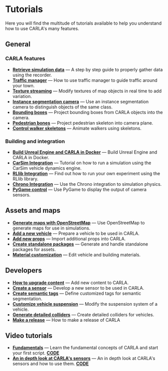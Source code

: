 # Tutorials

Here you will find the multitude of tutorials available to help you understand how to use CARLA's many features.

## General

### CARLA features

* [__Retrieve simulation data__](tuto_G_retrieve_data.md) — A step by step guide to properly gather data using the recorder.
* [__Traffic manager__](tuto_G_traffic_manager.md) — How to use traffic manager to guide traffic around your town.
* [__Texture streaming__](tuto_G_texture_streaming.md) — Modify textures of map objects in real time to add variation.
* [__Instance segmentation camera__](tuto_G_instance_segmentation_sensor.md) — Use an instance segmentation camera to distinguish objects of the same class.
* [__Bounding boxes__](tuto_G_bounding_boxes.md) — Project bounding boxes from CARLA objects into the camera.
* [__Pedestrian bones__](tuto_G_pedestrian_bones.md) — Project pedestrian skeleton into camera plane.
* [__Control walker skeletons__](tuto_G_control_walker_skeletons.md) — Animate walkers using skeletons.

### Building and integration

* [__Build Unreal Engine and CARLA in Docker__](build_docker_unreal.md) — Build Unreal Engine and CARLA in Docker.
* [__CarSim Integration__](tuto_G_carsim_integration.md) — Tutorial on how to run a simulation using the CarSim vehicle dynamics engine.
* [__RLlib Integration__](tuto_G_rllib_integration.md) — Find out how to run your own experiment using the RLlib library.
* [__Chrono Integration__](tuto_G_chrono.md) — Use the Chrono integration to simulation physics.
* [__PyGame control__](tuto_G_pygame.md) — Use PyGame to display the output of camera sensors.

## Assets and maps

* [__Generate maps with OpenStreetMap__](tuto_G_openstreetmap.md) — Use OpenStreetMap to generate maps for use in simulations.
* [__Add a new vehicle__](tuto_A_add_vehicle.md) — Prepare a vehicle to be used in CARLA.
* [__Add new props__](tuto_A_add_props.md) — Import additional props into CARLA.
* [__Create standalone packages__](tuto_A_create_standalone.md) — Generate and handle standalone packages for assets.
* [__Material customization__](tuto_A_material_customization.md) — Edit vehicle and building materials.

## Developers

* [__How to upgrade content__](tuto_D_contribute_assets.md) — Add new content to CARLA.
* [__Create a sensor__](tuto_D_create_sensor.md) — Develop a new sensor to be used in CARLA.
* [__Create semantic tags__](tuto_D_create_semantic_tags.md) — Define customized tags for semantic segmentation.
* [__Customize vehicle suspension__](tuto_D_customize_vehicle_suspension.md) — Modify the suspension system of a vehicle.
* [__Generate detailed colliders__](tuto_D_generate_colliders.md) — Create detailed colliders for vehicles.
* [__Make a release__](tuto_D_make_release.md) — How to make a release of CARLA

## Video tutorials

* [__Fundamentals__](https://www.youtube.com/watch?v=pONr1R1dy88) — Learn the fundamental concepts of CARLA and start your first script. [__CODE__](https://carla-releases.s3.us-east-005.backblazeb2.com/Docs/Fundamentals.ipynb)
* [__An in depth look at CARLA's sensors__](https://www.youtube.com/watch?v=om8klsBj4rc) — An in depth look at CARLA's sensors and how to use them. [__CODE__](https://carla-releases.s3.us-east-005.backblazeb2.com/Docs/Sensors_code.zip)
